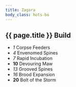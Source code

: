 ```yaml
---
title: Zagara
body_class: hots-bo
---
```


## {{ page.title }} Build

-   _1_  Corpse Feeders
-   _4_  Envenomed Spines
-   _7_  Rapid Incubation
- __10__ Devouring Maw
-  _13_  Grooved Spines
-  _16_  Brood Expansion
- __20__ Bolt of the Storm

